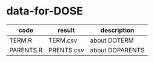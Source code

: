 # data-for-DOSE
| code  | result  | description  |
|---|---|---|
| TERM.R  | TERM.csv  | about DOTERM  |
| PARENTS.R  | PRENTS.csv  | about DOPARENTS  |
